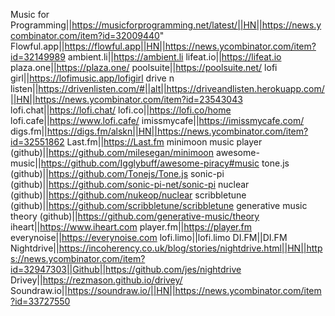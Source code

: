 Music for Programming||https://musicforprogramming.net/latest/||HN||https://news.ycombinator.com/item?id=32009440"
Flowful.app||https://flowful.app||HN||https://news.ycombinator.com/item?id=32149989
ambient.li||https://ambient.li
lifeat.io||https://lifeat.io
plaza.one||https://plaza.one/
poolsuite||https://poolsuite.net/
lofi girl||https://lofimusic.app/lofigirl
drive n listen||https://drivenlisten.com/#||alt||https://driveandlisten.herokuapp.com/||HN||https://news.ycombinator.com/item?id=23543043
lofi.chat||https://lofi.chat/
lofi.co||https://lofi.co/home
lofi.cafe||https://www.lofi.cafe/
imissmycafe||https://imissmycafe.com/
digs.fm||https://digs.fm/alskn||HN||https://news.ycombinator.com/item?id=32551862
Last.fm||https://Last.fm
minimoon music player (github)||https://github.com/milesegan/minimoon
awesome-music||https://github.com/Igglybuff/awesome-piracy#music
tone.js (github)||https://github.com/Tonejs/Tone.js
sonic-pi (github)||https://github.com/sonic-pi-net/sonic-pi
nuclear (github)||https://github.com/nukeop/nuclear
scribbletune (github)||https://github.com/scribbletune/scribbletune
generative music theory (github)||https://github.com/generative-music/theory
iheart||https://www.iheart.com
player.fm||https://player.fm
everynoise||https://everynoise.com
lofi.limo||lofi.limo
DI.FM||DI.FM
Nightdrive||https://incoherency.co.uk/blog/stories/nightdrive.html||HN||https://news.ycombinator.com/item?id=32947303||Github||https://github.com/jes/nightdrive
Drivey||https://rezmason.github.io/drivey/
Soundraw.io||https://soundraw.io/||HN||https://news.ycombinator.com/item?id=33727550